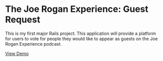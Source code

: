 # The Joe Rogan Experience: Guest Request

This is my first major Rails project. This application will provide a platform for users to vote for people they would like
to appear as guests on the Joe Rogan Experience podcast. 

[View Demo](https://dashboard.heroku.com/apps/salty-thicket-7587)
